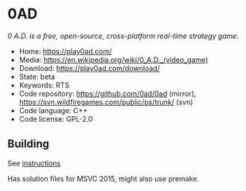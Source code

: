 # 0AD

_0 A.D. is a free, open-source, cross-platform real-time strategy game._

- Home: https://play0ad.com/
- Media: <https://en.wikipedia.org/wiki/0_A.D._(video_game)>
- Download: https://play0ad.com/download/
- State: beta
- Keywords: RTS
- Code repository: https://github.com/0ad/0ad (mirror), https://svn.wildfiregames.com/public/ps/trunk/ (svn)
- Code language: C++
- Code license: GPL-2.0

## Building

See [instructions](https://trac.wildfiregames.com/wiki/GettingStartedProgrammers)

Has solution files for MSVC 2015, might also use premake.

